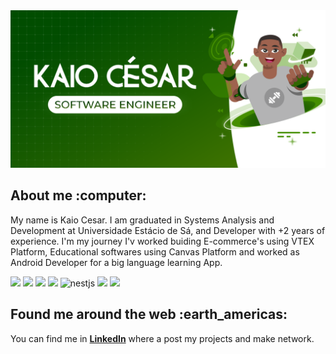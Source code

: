 <img src="/img_kaio.png" alt="My cool logo"/>
<h2>About me :computer:</h2>
<p>
My name is Kaio Cesar. I am graduated in Systems Analysis and Development at Universidade Estácio de Sá, and Developer with +2 years of experience. I'm my journey I'v worked buiding E-commerce's using VTEX Platform, Educational softwares using Canvas Platform and worked as Android Developer for a big language learning App.
</p>
<div>
    <img src="https://img.icons8.com/fluency/48/000000/typescript--v1.png"/>
    <img src="https://img.icons8.com/color/48/000000/react-native.png"/>
    <img  src="https://img.icons8.com/fluency/48/node-js.png"/>
    <img src="https://img.icons8.com/fluency/48/000000/express-js.png" />
    <img width="48" height="48" src="https://img.icons8.com/color/48/nestjs.png" alt="nestjs"/>
    <img src="https://img.icons8.com/color/48/000000/docker.png"/>
    <img src="https://img.icons8.com/color/48/null/firebase.png"/>
</div>

<h2>Found me around the web :earth_americas:</h2>
<p>
You can find me in <a href="https://www.linkedin.com/in/kaioribeiro/"><b>LinkedIn</b></a> where a post my projects and make network.
</p>
